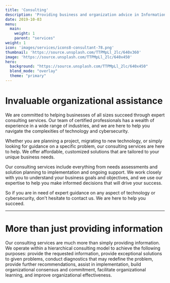 ```yaml
---
title: 'Consulting'
description: 'Providing business and organization advice in Information Technology and Cybersecurity.'
date: 2019-10-03
menu:
  main:
    weight: 1
    parent: "services"
weight: 1
icon: 'images/services/icons8-consultant-78.png'
thumbnail: 'https://source.unsplash.com/TTPMpLl_2lc/640x360'
image: 'https://source.unsplash.com/TTPMpLl_2lc/640x450'
hero:
  background: "https://source.unsplash.com/TTPMpLl_2lc/640x450"
  blend_mode: "overlay"
  theme: "primary"
---
```


# Invaluable organizational assistance

We are committed to helping businesses of all sizes succeed through expert consulting services. Our team of certified professionals has a wealth of experience in a wide range of industries, and we are here to help you navigate the complexities of technology and cybersecurity.

Whether you are planning a project, migrating to new technology, or simply looking for guidance on a specific problem, our consulting services are here to help. We offer affordable, customized solutions that are tailored to your unique business needs.

Our consulting services include everything from needs assessments and solution planning to implementation and ongoing support. We work closely with you to understand your business goals and objectives, and we use our expertise to help you make informed decisions that will drive your success.

So if you are in need of expert guidance on any aspect of technology or cybersecurity, don't hesitate to contact us. We are here to help you succeed.

------------------------------------------------

# More than just providing information

Our consulting services are much more than simply providing information. We operate within a hierarchical consulting model to achieve the following purposes: provide the requested information, provide exceptional solutions to given problems, conduct diagnostics that may redefine the problem, provide further recommendations, assist in implementation, build organizational consensus and commitment, facilitate organizational learning, and improve organizational effectiveness.
